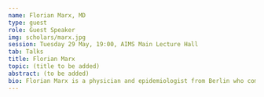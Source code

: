 ```yaml
---
name: Florian Marx, MD
type: guest
role: Guest Speaker
img: scholars/marx.jpg
session: Tuesday 29 May, 19:00, AIMS Main Lecture Hall
tab: Talks
title: Florian Marx
topic: (title to be added)
abstract: (to be added)
bio: Florian Marx is a physician and epidemiologist from Berlin who completed a postdoctoral fellowship in Ted Cohen’s group at the Yale School of Public Health in 2017 and is now based at the Desmond Tutu TB Centre (Department of Paediatrics and Child Health) at Stellenbosch University. Over the past years, Florian has conducted field work in Cape Town to better understand the burden, drivers and temporal dynamics of tuberculosis among previously treated people in high-incidence settings. Together with Ted Cohen’s team, he has developed a transmission-dynamic mathematical model to project the impact of interventions targeted to this particular group. His other research interests include drug-resistant and paediatric TB. Besides his research work, Florian has served WHO as a technical consultant on several occasions where he focused mainly on TB surveillance, monitoring and evaluation.
---
```

